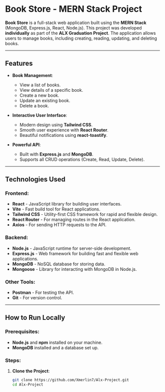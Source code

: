 # Book Store - MERN Stack Project

**Book Store** is a full-stack web application built using the **MERN Stack** (MongoDB, Express.js, React, Node.js). This project was developed **individually** as part of the **ALX Graduation Project**. The application allows users to manage books, including creating, reading, updating, and deleting books.

---

## Features

- **Book Management**:
  - View a list of books.
  - View details of a specific book.
  - Create a new book.
  - Update an existing book.
  - Delete a book.

- **Interactive User Interface**:
  - Modern design using **Tailwind CSS**.
  - Smooth user experience with **React Router**.
  - Beautiful notifications using **react-toastify**.

- **Powerful API**:
  - Built with **Express.js** and **MongoDB**.
  - Supports all CRUD operations (Create, Read, Update, Delete).

---

## Technologies Used

### Frontend:
- **React** - JavaScript library for building user interfaces.
- **Vite** - Fast build tool for React applications.
- **Tailwind CSS** - Utility-first CSS framework for rapid and flexible design.
- **React Router** - For managing routes in the React application.
- **Axios** - For sending HTTP requests to the API.

### Backend:
- **Node.js** - JavaScript runtime for server-side development.
- **Express.js** - Web framework for building fast and flexible web applications.
- **MongoDB** - NoSQL database for storing data.
- **Mongoose** - Library for interacting with MongoDB in Node.js.

### Other Tools:
- **Postman** - For testing the API.
- **Git** - For version control.

---

## How to Run Locally

### Prerequisites:
- **Node.js** and **npm** installed on your machine.
- **MongoDB** installed and a database set up.

### Steps:

1. **Clone the Project**:
   ```bash
   git clone https://github.com/Xmerlin7/Alx-Project.git
   cd Alx-Project